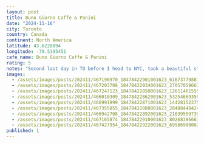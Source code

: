 ```yaml
---
layout: post
title: Buno Giorno Caffe & Panini
date: "2024-11-16"
city: Toronto
country: Canada
continent: North America
latitude: 43.6228894
longitude: -79.5195451
cafe_name: Buno Giorno Caffe & Panini
rating: 5
notes: "Second last day in TO before I head to NYC, took a beautiful stroll through High park (check out this gorgeous tree I foundâ¦.) and yet another cheeky stop on the #worldcoffeetour Buno on Queen west, cute blue motif, great espresso."
images:
  - /assets/images/posts/202411/467196970_18478422901001623_6167377988117530394_n_18061189105830809.jpg
  - /assets/images/posts/202411/467203708_18478422934001623_2705705966324839568_n_18466051666028926.jpg
  - /assets/images/posts/202411/467247123_18478422850001623_1261146155533244108_n_18059954974888633.jpg
  - /assets/images/posts/202411/466010309_18478422862001623_5325466935969533602_n_17889009561130589.jpg
  - /assets/images/posts/202411/466991999_18478422871001623_1442815237555978937_n_18250450987277446.jpg
  - /assets/images/posts/202411/467355055_18478422880001623_2840844842496134650_n_17842625697363693.jpg
  - /assets/images/posts/202411/466942708_18478422892001623_2103955973925480245_n_18073535914536296.jpg
  - /assets/images/posts/202411/467165874_18478422910001623_8026839666372583980_n_18071608588620984.jpg
  - /assets/images/posts/202411/467427954_18478422922001623_6998690008231169929_n_18079392853568666.jpg
published: 1
---
```

